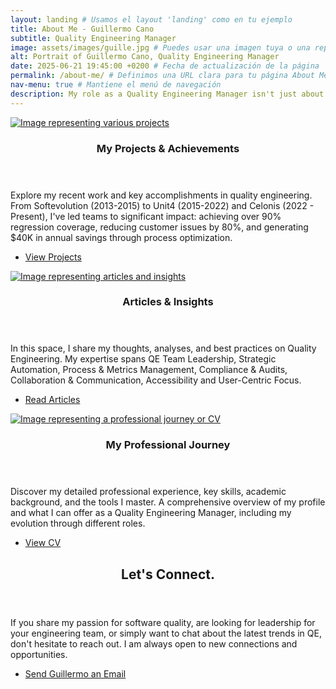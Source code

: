 ```yaml
---
layout: landing # Usamos el layout 'landing' como en tu ejemplo
title: About Me - Guillermo Cano
subtitle: Quality Engineering Manager 
image: assets/images/guille.jpg # Puedes usar una imagen tuya o una representativa
alt: Portrait of Guillermo Cano, Quality Engineering Manager
date: 2025-06-21 19:45:00 +0200 # Fecha de actualización de la página
permalink: /about-me/ # Definimos una URL clara para tu página About Me
nav-menu: true # Mantiene el menú de navegación
description: My role as a Quality Engineering Manager isn't just about detecting issues; it's about proactively embedding excellence throughout the software development lifecycle. I genuinely believe that quality is a core mindset, shaping everything we do from the very first idea to the final product. I've spent my career leading and empowering quality engineering teams, guiding them through process optimization and advanced automation strategies. My passion lies in ensuring our products don't just function, but truly delight our users. I achieve this through a strong focus on continuous improvement, fostering cross-functional collaboration, and making data-driven decisions that transform challenges into opportunities for innovation.  
---
```


<div id="main">
<section id="two" class="spotlights">
    <section>
        <a href="{{ '/proyectos/' | relative_url }}" class="image">
            <img src="{{ site.baseurl }}/assets/images/pic23.jpg" alt="Image representing various projects" data-position="center center" />
        </a>
        <div class="content">
            <div class="inner">
                <header class="major">
                    <h3>My Projects & Achievements</h3>
                </header>
                <p>Explore my recent work and key accomplishments in quality engineering. From Softevolution (2013-2015) to Unit4 (2015-2022) and Celonis (2022 - Present), I've led teams to significant impact: achieving over 90% regression coverage, reducing customer issues by 80%, and generating $40K in annual savings through process optimization.</p>
                <ul class="actions">
                    <li><a href="{{ '/proyectos/' | relative_url }}" class="button">View Projects</a></li>
                </ul>
            </div>
        </div>
    </section>
    <section>
        <a href="{{ '/posts/' | relative_url }}" class="image">
            <img src="{{ site.baseurl }}/assets/images/pic20.jpg" alt="Image representing articles and insights" data-position="top center" />
        </a>
        <div class="content">
            <div class="inner">
                <header class="major">
                    <h3>Articles & Insights</h3>
                </header>
                <p>In this space, I share my thoughts, analyses, and best practices on Quality Engineering. My expertise spans QE Team Leadership, Strategic Automation, Process & Metrics Management, Compliance & Audits, Collaboration & Communication, Accessibility and User-Centric Focus.</p>
                <ul class="actions">
                    <li><a href="{{ '/posts/' | relative_url }}" class="button">Read Articles</a></li>
                </ul>
            </div>
        </div>
    </section>
    <section>
        <a href="{{ '/cv/' | relative_url }}" class="image">
            <img src="{{ site.baseurl }}/assets/images/pic21.jpg" alt="Image representing a professional journey or CV" data-position="25% 25%" />
        </a>
        <div class="content">
            <div class="inner">
                <header class="major">
                    <h3>My Professional Journey</h3>
                </header>
                <p>Discover my detailed professional experience, key skills, academic background, and the tools I master. A comprehensive overview of my profile and what I can offer as a Quality Engineering Manager, including my evolution through different roles.</p>
                <ul class="actions">
                    <li><a href="{{ '/cv/' | relative_url }}" class="button">View CV</a></li>
                </ul>
            </div>
        </div>
    </section>
</section>

<section id="three">
    <div class="inner">
        <header class="major">
            <h2>Let's Connect.</h2>
        </header>
        <p>If you share my passion for software quality, are looking for leadership for your engineering team, or simply want to chat about the latest trends in QE, don't hesitate to reach out. I am always open to new connections and opportunities.</p>
        <ul class="actions">
            <li><a href="mailto:{{ site.email }}" class="button next">Send Guillermo an Email</a></li>
        </ul>
    </div>
</section>

</div>
